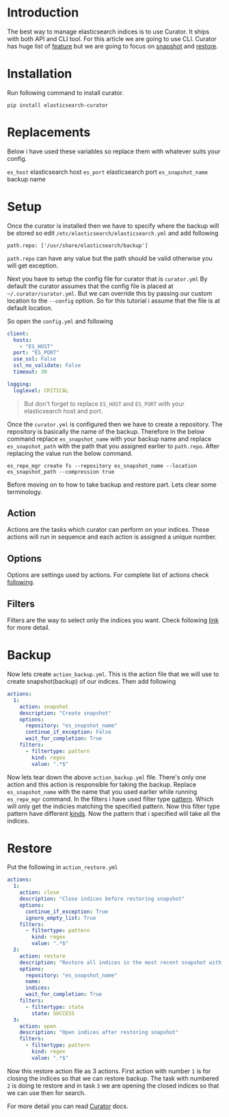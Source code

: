 # Introduction
The best way to manage elasticsearch indices is to use Curator. It ships with both API and CLI tool. For this article we are going to use CLI. Curator has huge list of [feature](https://www.elastic.co/guide/en/elasticsearch/client/curator/current/about-features.html) but we are going to focus on [snapshot](https://www.elastic.co/guide/en/elasticsearch/client/curator/current/snapshot.html) and [restore](https://www.elastic.co/guide/en/elasticsearch/client/curator/current/restore.html).

# Installation
Run following command to install curator.

```
pip install elasticsearch-curator
```

# Replacements
Below i have used these variables so replace them with whatever suits your config.

`es_host` elasticsearch host
`es_port` elasticsearch port
`es_snapshot_name` backup name  

# Setup
Once the curator is installed then we have to specify where the backup will be stored so edit `/etc/elasticsearch/elasticsearch.yml` and add following

```
path.repo: ['/usr/share/elasticsearch/backup']
```

`path.repo` can have any value but the path should be valid otherwise you will get exception.

Next you have to setup the config file for curator that is `curator.yml` By default the curator assumes that the config file is placed at `~/.curator/curator.yml`. But we can override this by passing our custom location to the `--config` option. So for this tutorial i assume that the file is at default location.

So open the `config.yml` and following

```yml
client:
  hosts:
    - "ES_HOST"
  port: "ES_PORT"
  use_ssl: False
  ssl_no_validate: False
  timeout: 30

logging:
  loglevel: CRITICAL
```

> But don't forget to replace `ES_HOST` and `ES_PORT` with your elasticsearch host and port.


Once the `curator.yml` is configured then we have to create a repository. The repository is basically the name of the backup. Therefore in the below command replace `es_snapshot_name` with your backup name and replace `es_snapshot_path` with the path that you assigned earlier to `path.repo`. After replacing the value run the below command.

```
es_repo_mgr create fs --repository es_snapshot_name --location es_snapshot_path --compression true
```

Before moving on to how to take backup and restore part. Lets clear some terminology.

## Action
Actions are the tasks which curator can perform on your indices. These actions will run in sequence and each action is assigned a unique number.

## Options
Options are settings used by actions. For complete list of actions check [following](https://www.elastic.co/guide/en/elasticsearch/client/curator/current/options.html).

## Filters
Filters are the way to select only the indices you want. Check following [link](https://www.elastic.co/guide/en/elasticsearch/client/curator/current/filters.html) for more detail.

# Backup
Now lets create `action_backup.yml`. This is the action file that we will use to create snapshot(backup) of our indices. Then add following

```yml
actions:
  1:
    action: snapshot
    description: "Create snapshot"
    options:
      repository: "es_snapshot_name"
      continue_if_exception: False
      wait_for_completion: True
    filters:
      - filtertype: pattern
        kind: regex
        value: ".*$"
```

Now lets tear down the above `action_backup.yml` file. There's only one action and this action is responsible for taking the backup. Replace `es_snapshot_name` with the name that you used earlier while running `es_repo_mgr` command. In the filters i have used filter type [pattern](https://www.elastic.co/guide/en/elasticsearch/client/curator/current/filtertype_pattern.html). Which will only get the indicies matching the specified pattern. Now this filter type pattern have different [kinds](https://www.elastic.co/guide/en/elasticsearch/client/curator/current/fe_kind.html). Now the pattern that i specified will take all the indices.

# Restore
Put the following in `action_restore.yml`

```yml
actions:
  1:
    action: close
    description: "Close indices before restoring snapshot"
    options:
      continue_if_exception: True
      ignore_empty_list: True
    filters:
      - filtertype: pattern
        kind: regex
        value: ".*$"
  2:
    action: restore
    description: "Restore all indices in the most recent snapshot with state SUCCESS"
    options:
      repository: "es_snapshot_name"
      name:
      indices:
      wait_for_completion: True
    filters:
      - filtertype: state
        state: SUCCESS
  3:
    action: open
    description: "Open indices after restoring snapshot"
    filters:
      - filtertype: pattern
        kind: regex
        value: ".*$"
```

Now this restore action file as 3 actions. First action with number `1` is for closing the indices so that we can restore backup. The task with numbered `2` is doing te restore and in task `3` we are opening the closed indices so that we can use then for search.

For more detail you can read [Curator](https://www.elastic.co/guide/en/elasticsearch/client/curator/current/index.html) docs.